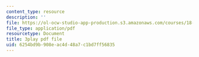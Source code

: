 ```yaml
---
content_type: resource
description: ''
file: https://ol-ocw-studio-app-production.s3.amazonaws.com/courses/18-01sc-single-variable-calculus-fall-2010/6254bd9b908eac4d48a7c1bd7ff56835_PNTnmH6jsRI.pdf
file_type: application/pdf
resourcetype: Document
title: 3play pdf file
uid: 6254bd9b-908e-ac4d-48a7-c1bd7ff56835
---
```

